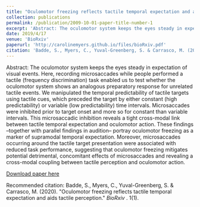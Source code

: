 ```yaml
---
title: "Oculomotor freezing reflects tactile temporal expectation and aids tactile perception"
collection: publications
permalink: /publication/2009-10-01-paper-title-number-1
excerpt: 'Abstract: The oculomotor system keeps the eyes steady in expectation of visual events. Here, recording microsaccades while people performed a tactile (frequency discrimination) task enabled us to test whether the oculomotor system shows an analogous preparatory response for unrelated tactile events. We manipulated the temporal predictability of tactile targets using tactile cues, which preceded the target by either constant (high predictability) or variable (low predictability) time intervals. Microsaccades were inhibited prior to target onset and more so for constant than variable intervals. This microsaccadic inhibition reveals a tight cross-modal link between tactile temporal expectation and oculomotor action. These findings –together with parallel findings in audition– portray oculomotor freezing as a marker of supramodal temporal expectation. Moreover, microsaccades occurring around the tactile target presentation were associated with reduced task performance, suggesting that oculomotor freezing mitigates potential detrimental, concomitant effects of microsaccades and revealing a cross-modal coupling between tactile perception and oculomotor action.'
date: 2019/4/17
venue: 'BioRxiv'
paperurl: 'http://carolinemyers.github.io/files/bioRxiv.pdf'
citation: 'Badde, S., Myers, C., Yuval-Greenberg, S. & Carrasco, M. (2020). &quot;Oculomotor freezing reflects tactile temporal expectation and aids tactile perception .&quot; <i> BioRxiv. 1</i>. 1(1).'
---
```

Abstract: The oculomotor system keeps the eyes steady in expectation of visual events. Here, recording microsaccades while people performed a tactile (frequency discrimination) task enabled us to test whether the oculomotor system shows an analogous preparatory response for unrelated tactile events. We manipulated the temporal predictability of tactile targets using tactile cues, which preceded the target by either constant (high predictability) or variable (low predictability) time intervals. Microsaccades were inhibited prior to target onset and more so for constant than variable intervals. This microsaccadic inhibition reveals a tight cross-modal link between tactile temporal expectation and oculomotor action. These findings –together with parallel findings in audition– portray oculomotor freezing as a marker of supramodal temporal expectation. Moreover, microsaccades occurring around the tactile target presentation were associated with reduced task performance, suggesting that oculomotor freezing mitigates potential detrimental, concomitant effects of microsaccades and revealing a cross-modal coupling between tactile perception and oculomotor action.

[Download paper here](http://carolinemyers.github.io/files/bioRxiv.pdf)

Recommended citation: Badde, S., Myers, C., Yuval-Greenberg, S. & Carrasco, M. (2020). "Oculomotor freezing reflects tactile temporal expectation and aids tactile perception." <i>BioRxiv </i>. 1(1).